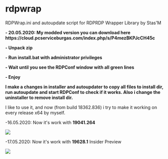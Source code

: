 # rdpwrap
RDPWrap.ini and autoupdate script for RDPRDP Wrapper Library by Stas'M
<p> <b> - 20.05.2020: My modded version you can download here https://cloud.pcserviceburgas.com/index.php/s/P4mezBKPJcCH45c
<p>- Unpack zip
<p>- Run install.bat with administrator privileges
<p>- Wait until you see the RDPConf window with all green lines
<p>- Enjoy
<p>I make a changes in installer and autoupdater to  copy all files to install dir, run autoupdate and start RDPConf to check if it works.
Also i change the uninstaller to remove install dir.</b>

I like to use it, and now (from build 18362.836) i try to make it working on every release x64 by myself.

<p>-16.05.2020: Now it's work with <b>19041.264</b>
<p> <img src=https://b.radikal.ru/b28/2005/47/505a630a9521.png>
<p>-17.05.2020: Now it's work with <b>19628.1</b> Insider Preview
<p> <img src=https://a.radikal.ru/a19/2005/c9/4f6ff66587e6.png>

